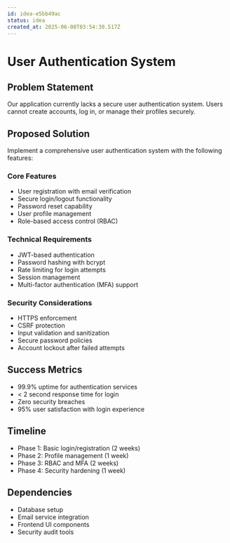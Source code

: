```yaml
---
id: idea-e5bb49ac
status: idea
created_at: 2025-06-08T03:54:30.517Z
---
```


# User Authentication System

## Problem Statement
Our application currently lacks a secure user authentication system. Users cannot create accounts, log in, or manage their profiles securely.

## Proposed Solution
Implement a comprehensive user authentication system with the following features:

### Core Features
- User registration with email verification
- Secure login/logout functionality
- Password reset capability
- User profile management
- Role-based access control (RBAC)

### Technical Requirements
- JWT-based authentication
- Password hashing with bcrypt
- Rate limiting for login attempts
- Session management
- Multi-factor authentication (MFA) support

### Security Considerations
- HTTPS enforcement
- CSRF protection
- Input validation and sanitization
- Secure password policies
- Account lockout after failed attempts

## Success Metrics
- 99.9% uptime for authentication services
- < 2 second response time for login
- Zero security breaches
- 95% user satisfaction with login experience

## Timeline
- Phase 1: Basic login/registration (2 weeks)
- Phase 2: Profile management (1 week)
- Phase 3: RBAC and MFA (2 weeks)
- Phase 4: Security hardening (1 week)

## Dependencies
- Database setup
- Email service integration
- Frontend UI components
- Security audit tools
